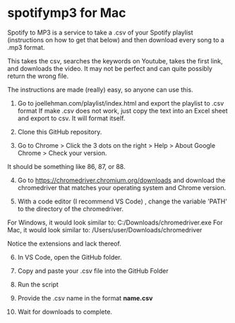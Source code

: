# spotifymp3 for Mac
Spotify to MP3 is a service to take a .csv of your Spotify playlist (instructions on how to get that below) and then download every song to a .mp3 format.

This takes the csv, searches the keywords on Youtube, takes the first link, and downloads the video. It may not be perfect and can quite possibly return the wrong file.

The instructions are made (really) easy, so anyone can use this.




1) Go to joellehman.com/playlist/index.html and export the playlist to .csv format If make .csv does not work, just copy the text into an Excel sheet and export to csv. It will format itself.


2) Clone this GitHub repository. 

3) Go to Chrome > Click the 3 dots on the right > Help > About Google Chrome > Check your version. 

It should be something like 86, 87, or 88.

4) Go to https://chromedriver.chromium.org/downloads and download the chromedriver that matches your operating system and Chrome version.

5) With a code editor (I recommend VS Code) , change the variable 'PATH' to the directory of the chromedriver.

For Windows, it would look similar to: C:/Downloads/chromedriver.exe
For Mac, it would look similar to: /Users/user/Downloads/chromedriver

Notice the extensions and lack thereof.

6) In VS Code, open the GitHub folder.

7) Copy and paste your .csv file into the GitHub Folder

8) Run the script

9) Provide the .csv name in the format **name.csv**

10) Wait for downloads to complete.

